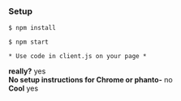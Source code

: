 ### Setup

```
$ npm install
```

```
$ npm start
```

```
* Use code in client.js on your page *
```

**really?** yes  
**No setup instructions for Chrome or phanto-** no  
**Cool** yes

